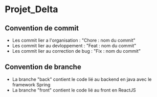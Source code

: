 # Projet_Delta

## Convention de commit
* Les commit lier a l'organisation : "Chore : nom du commit"
* Les commit lier au devloppement : "Feat : nom du commit"
* Les commit lier au correction de bug : "Fix : nom du commit" 

## Convention de branche
* La branche "back" contient le code lié au backend en java avec le framework Spring
* La branche "front" contient le code lié au front en ReactJS
